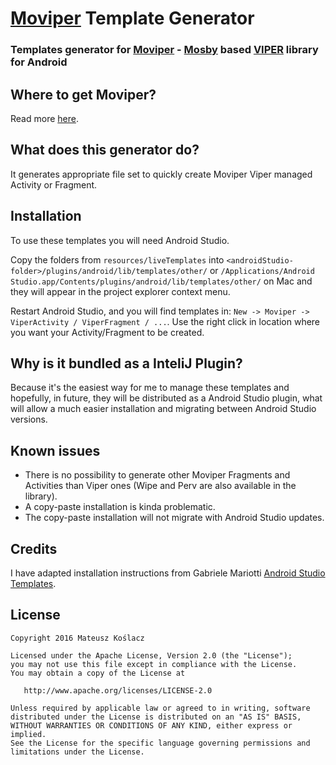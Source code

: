 # [Moviper](https://github.com/mkoslacz/Moviper) Template Generator

### Templates generator for [Moviper](https://github.com/mkoslacz/Moviper) - [Mosby](https://github.com/mkoslacz/Moviper) based [VIPER](https://www.objc.io/issues/13-architecture/viper/) library for Android

## Where to get Moviper?

Read more [here](https://github.com/mkoslacz/Moviper).

## What does this generator do?

It generates appropriate file set to quickly create Moviper Viper managed Activity or Fragment.

## Installation

To use these templates you will need Android Studio.

Copy the folders from `resources/liveTemplates` into `<androidStudio-folder>/plugins/android/lib/templates/other/` or 
`/Applications/Android Studio.app/Contents/plugins/android/lib/templates/other/` on Mac and they will appear in the project explorer context menu.


Restart Android Studio, and you will find templates in: `New -> Moviper -> ViperActivity / ViperFragment / ...`. Use the right click in location where you want your Activity/Fragment to be created.

## Why is it bundled as a InteliJ Plugin?

Because it's the easiest way for me to manage these templates and hopefully, in future, they will be distributed as a Android Studio plugin, what will allow a much easier installation and migrating between Android Studio versions.

## Known issues

- There is no possibility to generate other Moviper Fragments and Activities than Viper ones (Wipe and Perv are also available in the library).
- A copy-paste installation is kinda problematic.
- The copy-paste installation will not migrate with Android Studio updates.

## Credits

I have adapted installation instructions from Gabriele Mariotti [Android Studio Templates](https://github.com/gabrielemariotti/AndroidStudioTemplate).

## License
```
Copyright 2016 Mateusz Koślacz

Licensed under the Apache License, Version 2.0 (the "License");
you may not use this file except in compliance with the License.
You may obtain a copy of the License at

   http://www.apache.org/licenses/LICENSE-2.0

Unless required by applicable law or agreed to in writing, software
distributed under the License is distributed on an "AS IS" BASIS,
WITHOUT WARRANTIES OR CONDITIONS OF ANY KIND, either express or implied.
See the License for the specific language governing permissions and
limitations under the License.
```
